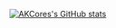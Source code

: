[![AKCores's GitHub stats](https://github-readme-stats.vercel.app/api?username=akcore&include_all_commits=1&hide_rank=1&theme=chartreuse-dark)](https://github.com/anuraghazra/github-readme-stats)
